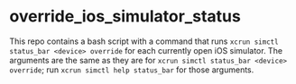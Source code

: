 # override_ios_simulator_status

This repo contains a bash script with a command that runs `xcrun simctl status_bar <device> override` for each currently open iOS simulator. The arguments are the same as they are for `xcrun simctl status_bar <device> override`; run `xcrun simctl help status_bar` for those arguments.
	